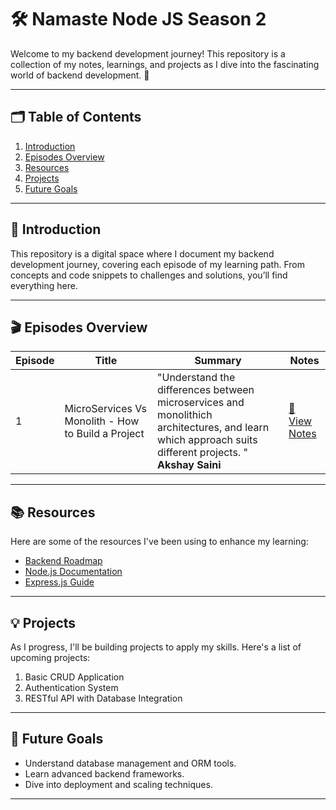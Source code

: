 # 🛠️ Namaste Node JS Season 2

Welcome to my backend development journey! This repository is a collection of my notes, learnings, and projects as I dive into the fascinating world of backend development. 🚀

---

## 🗂️ Table of Contents

1. [Introduction](#-introduction)
2. [Episodes Overview](#-episodes-overview)
3. [Resources](#-resources)
4. [Projects](#-projects)
5. [Future Goals](#-future-goals)

---

## 📖 Introduction

This repository is a digital space where I document my backend development journey, covering each episode of my learning path. From concepts and code snippets to challenges and solutions, you’ll find everything here.

---

## 🎬 Episodes Overview

| **Episode** | **Title**              | **Summary**                                                                 | **Notes**                                      |
|-------------|------------------------|-----------------------------------------------------------------------------|-----------------------------------------------|
| 1           | MicroServices Vs Monolith - How to Build a Project        | "Understand the differences between microservices and monolithich architectures, and learn which approach suits different projects. "  **Akshay Saini**             | [📄 View Notes](./Episode%2001%20Microservices%20Vs%20Monolith/Readme.md)     |

---

## 📚 Resources

Here are some of the resources I've been using to enhance my learning:

- [Backend Roadmap](https://roadmap.sh/backend)
- [Node.js Documentation](https://nodejs.org/en/docs/)
- [Express.js Guide](https://expressjs.com/)

---

## 💡 Projects

As I progress, I'll be building projects to apply my skills. Here's a list of upcoming projects:

1. Basic CRUD Application
2. Authentication System
3. RESTful API with Database Integration

---

## 🎯 Future Goals

- Understand database management and ORM tools.
- Learn advanced backend frameworks.
- Dive into deployment and scaling techniques.

---
